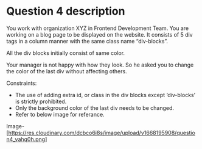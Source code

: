 # Question 4 description

You work with organization XYZ in Frontend Development Team. You are working on a blog page to be displayed on the website. It consists of 5 div tags in a column manner with the same class name “div-blocks”. 

All the div blocks initially consist of same color. 

Your manager is not happy with how they look. So he asked you to change the color of the last div without affecting others. 

Constraints: 
- The use of adding extra id, or class in the div blocks except ‘div-blocks’ is strictly prohibited. 
- Only the background color of the last div needs to be changed. 
- Refer to below image for referance. 

Image- [https://res.cloudinary.com/dcbco6i8s/image/upload/v1668195908/question4_vahq0h.png]
